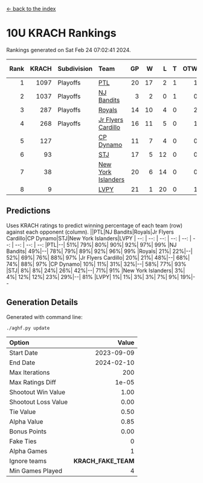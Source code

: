 [<- back to the index](readme.md)
# 10U KRACH Rankings
Rankings generated on Sat Feb 24 07:02:41 2024.

Rank|KRACH|Subdivision|Team|GP|W|L|T|OTW|OTL|SoS|Exp Wins|Win Diff
---:|---:|:---|:---|---:|---:|---:|---:|---:|---:|---:|---:|---:
1|1097|Playoffs|[PTL](https://gamesheetstats.com/seasons/3663/teams/140791/schedule)|20|17|2|1|1|1|431|18.3|-0.0
2|1037|Playoffs|[NJ Bandits](https://gamesheetstats.com/seasons/3663/teams/140807/schedule)|3|2|0|1|0|0|313|3.3|-0.0
3|287|Playoffs|[Royals](https://gamesheetstats.com/seasons/3663/teams/140796/schedule)|14|10|4|0|2|0|180|10.9|0.0
4|268|Playoffs|[Jr Flyers Cardillo](https://gamesheetstats.com/seasons/3663/teams/140794/schedule)|16|11|5|0|1|0|226|11.9|0.0
5|127||[CP Dynamo](https://gamesheetstats.com/seasons/3663/teams/140795/schedule)|11|7|4|0|0|1|226|7.9|0.0
6|93||[STJ](https://gamesheetstats.com/seasons/3663/teams/140792/schedule)|17|5|12|0|0|2|462|5.9|0.0
7|38||[New York Islanders](https://gamesheetstats.com/seasons/3663/teams/140793/schedule)|20|6|14|0|0|1|350|6.9|0.0
8|9||[LVPY](https://gamesheetstats.com/seasons/3663/teams/140790/schedule)|21|1|20|0|1|0|365|1.9|0.0

## Predictions
Uses KRACH ratings to predict winning percentage of each team (row) against each opponent (column).
||PTL|NJ Bandits|Royals|Jr Flyers Cardillo|CP Dynamo|STJ|New York Islanders|LVPY
| --: | --: | --: | --: | --: | --: | --: | --: | --: 
|PTL|--| 51%| 79%| 80%| 90%| 92%| 97%| 99%
|NJ Bandits| 49%|--| 78%| 79%| 89%| 92%| 96%| 99%
|Royals| 21%| 22%|--| 52%| 69%| 76%| 88%| 97%
|Jr Flyers Cardillo| 20%| 21%| 48%|--| 68%| 74%| 88%| 97%
|CP Dynamo| 10%| 11%| 31%| 32%|--| 58%| 77%| 93%
|STJ|  8%|  8%| 24%| 26%| 42%|--| 71%| 91%
|New York Islanders|  3%|  4%| 12%| 12%| 23%| 29%|--| 81%
|LVPY|  1%|  1%|  3%|  3%|  7%|  9%| 19%|--

## Generation Details

Generated with command line:
```
./aghf.py update
```

| Option | Value |
| :----- | ----: |
| Start Date | 2023-09-09 |
| End Date | 2024-02-10 |
| Max Iterations | 200 |
| Max Ratings Diff | 1e-05 |
| Shootout Win Value | 1.00 |
| Shootout Loss Value | 0.00 |
| Tie Value | 0.50 |
| Alpha Value | 0.85 |
| Bonus Points | 0.00 |
| Fake Ties | 0 |
| Alpha Games | 1 |
| Ignore teams | __KRACH_FAKE_TEAM__ |
| Min Games Played | 4 |

